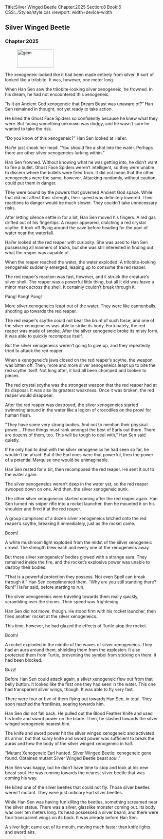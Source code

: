 Title:Silver Winged Beetle 
Chapter:2025 
Section:8 
Book:6 
CSS:../Styles/style.css 
viewport: width=device-width
  
## Silver Winged Beetle
### Chapter 2025 
<figure>
	<img src="../Images/gem.gif" alt="gem" id="gem" width="120" height="60" />
</figure>
  

  
  The xenogeneic looked like it had been made entirely from silver. It sort of looked like a trilobite. It was, however, one meter long.

When Han Sen saw the trilobite-looking silver xenogeneic, he frowned. In his dream, he had not encountered this xenogeneic.

“Is it an Ancient God xenogeneic that Dream Beast was unaware of?” Han Sen remained in thought, not yet ready to take action.

He killed the Ghost Face Spiders so confidently because he knew what they were. But facing something unknown was dodgy, and he wasn’t sure he wanted to take the risk.

“Do you know of this xenogeneic?” Han Sen looked at Hai’er.

Hai’er just shook her head. “You should fire a shot into the water. Perhaps there are other silver xenogeneics lurking within.”

Han Sen frowned. Without knowing what he was getting into, he didn’t want to fire a bullet. Ghost Face Spiders weren’t intelligent, so they were unable to discern where the bullets were fired from. It did not mean that the other xenogeneics were the same, however. Attacking randomly, without caution, could put them in danger.

They were bound by the powers that governed Ancient God space. While that did not affect their strength, their speed was definitely lowered. Their reactions to danger would be much slower. They couldn’t take unnecessary risks.

After letting silence settle in for a bit, Han Sen moved his fingers. A red gas drifted out of his fingertips. A reaper appeared, clutching a red crystal scythe. It took off flying around the cave before heading for the pool of water near the waterfall.

Hai’er looked at the red reaper with curiosity. She was used to Han Sen possessing all manners of tricks, but she was still interested in finding out what the reaper was capable of.

When the reaper reached the water, the water exploded. A trilobite-looking xenogeneic suddenly emerged, leaping up to consume the red reaper.

The red reaper’s reaction was fast, however, and it struck the creature’s silver shell. The reaper was a powerful little thing, but all it did was leave a minor mark across the shell. It certainly couldn’t break through it.

Pang! Pang! Pang!

More silver xenogeneics leapt out of the water. They were like cannonballs, shooting up towards the red reaper.

The red reaper’s scythe could not bear the brunt of such force, and one of the silver xenogeneics was able to strike its body. Fortunately, the red reaper was made of smoke. After the silver xenogeneic broke its misty form, it was able to quickly recompose itself.

But the silver xenogeneics weren’t going to give up, and they repeatedly tried to attack the red reaper.

When a xenogeneic’s jaws closed on the red reaper’s scythe, the weapon was bitten off. Then, more and more silver xenogeneics leapt up to bite the red scythe itself. Not long after, it had all been chomped and broken to pieces.

The red crystal scythe was the strongest weapon that the red reaper had at its disposal. It was also its greatest weakness. Once it was broken, the red reaper would disappear.

After the red reaper was destroyed, the silver xenogeneics started swimming around in the water like a legion of crocodiles on the prowl for human flesh.

“They have some very strong bodies. And not to mention their physical power… These things must rank amongst the best of Earls out there. There are dozens of them, too. This will be tough to deal with,” Han Sen said quietly.

If he only had to deal with the silver xenogeneics he had seen so far, he wouldn’t be afraid. But if the Earl ones were that powerful, then the power of a potential Marquise one would be unimaginable.

Han Sen rested for a bit, then recomposed the red reaper. He sent it out to the water again.

The silver xenogeneics weren’t deep in the water yet, so the red reaper swooped down on one. And then, the silver xenogeneic sunk.

The other silver xenogeneics started coming after the red reaper again. Han Sen turned his sniper rifle into a rocket launcher, then he mounted it on his shoulder and fired it at the red reaper.

A group comprised of a dozen silver xenogeneics latched onto the red reaper’s scythe, breaking it immediately, just as the rocket came.

Boom!

A white mushroom light exploded from the midst of the silver xenogeneic crowd. The strength blew each and every one of the xenogeneics away.

But those silver xenogeneics’ bodies glowed with a strange aura. They remained inside the fire, and the rocket’s explosive power was unable to destroy their bodies.

“That is a powerful protection they possess. Not even Spell can break through it.” Han Sen complimented them. “Why are you still standing there? Run!” Hai’er said, before starting to run.

The silver xenogeneics were traveling towards them really quickly, scrambling over the stones. Their speed was frightening.

Han Sen did not move, though. He stood firm with his rocket launcher, then fired another rocket at the silver xenogeneics.

This time, however, he had glazed the effects of Turtle atop the rocket.

Boom!

A rocket exploded in the middle of the waves of silver xenogeneics. They had an aura around them, shielding them from the explosion. It also protected them from Turtle, preventing the symbol from sticking on them. It had been blocked.

Buzz!

Before Han Sen could attack again, a silver xenogeneic flew out from that belly button. It looked like the first one they had seen in the water. This one had transparent silver wings, though. It was able to fly very fast.

There were four or five of them flying out towards Han Sen, in total. They soon reached the frontlines, soaring towards him.

Han Sen did not fall back. He pulled out the Blood Feather Knife and used his knife and sword power on the blade. Then, he slashed towards the silver winged xenogeneic nearest him.

The knife and sword power hit the silver winged xenogeneic and activated its armor, but that scary knife and sword power was sufficient to break the auras and hew the body of the silver winged xenogeneic in half.

“Mutant Xenogeneic Earl hunted. Silver Winged Beetle: xenogeneic gene found. Obtained mutant Silver Winged Beetle beast soul.”

Han Sen was happy, but he didn’t have time to stop and look at his new beast soul. He was running towards the nearest silver beetle that was coming his way.

He killed one of the silver beetles that could not fly. Those silver beetles weren’t mutant. They were just ordinary Earl silver beetles.

While Han Sen was having fun killing the beetles, something screamed near the silver statue. There was a silver, glasslike monster coming out. Its body was over ten meters long. Its head possessed a silver beard, and there were four transparent wings on its back. It was already before Han Sen.

A silver light came out of its mouth, moving much faster than knife lights and sword airs.

